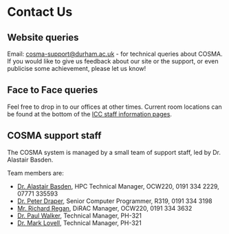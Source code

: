 # Contact Us

## Website queries

Email: cosma-support@durham.ac.uk - for technical queries about COSMA.
If you would like to give us feedback about our site or the support, or even publicise some achievement, please let us know!

## Face to Face queries

Feel free to drop in to our offices at other times. Current room locations can be found at the bottom of the [ICC staff information pages](https://icc.dur.ac.uk/index.php?content=Staff/Staff).

## COSMA support staff

The COSMA system is managed by a small team of support staff, led by Dr. Alastair Basden.

Team members are: 

- [Dr. Alastair Basden](https://www.durham.ac.uk/staff/a-g-basden/), HPC Technical Manager, OCW220, 0191 334 2229, 07771 335593
- [Dr. Peter Draper](https://www.durham.ac.uk/staff/p-w-draper/), Senior Computer Programmer, R319, 0191 334 3198
- [Mr. Richard Regan](https://www.durham.ac.uk/staff/richard-regan/), DiRAC Manager, OCW220, 0191 334 3632
- [Dr. Paul Walker](https://www.durham.ac.uk/staff/paul-a-walker/), Technical Manager, PH-321
- [Dr. Mark Lovell](https://www.durham.ac.uk/staff/m-r-lovell/), Technical Manager, PH-321
